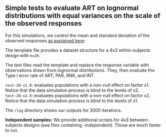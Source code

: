 ## Simple tests to evaluate ART on lognormal distributions with equal variances on the scale of the observed responses

For this simulations, we control the mean and standard deviation of the observed responses [as explained here](https://en.wikipedia.org/wiki/Log-normal_distribution#Generation_and_parameters):

The template file provides a dataset structure for a 4x3 within-subjects design with ``n=20``. 

The test files read the template and replace the response variable with observations drawn from lognormal distributions. They, then evaluate the Type I error rate of ART, PAR, RNK, and INT. 

``test-20-x1.R``: evaluates populations with a non-null effect on factor x1. Notice that the data simulation process is blind to the levels of x2.  
``test-20-x2.R``: evaluates populations with a non-null effect on factor x2. Notice that the data simulation process is blind to the levels of x1.  

The ``/log`` directory shows our outputs for 3000 iterations.

**Independent samples:** We provide additional scripts for 4x3 between-subjects designs (see files containing *-independent*). Those are much faster to run.